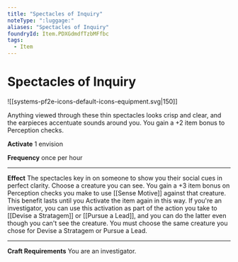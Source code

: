 ```yaml
---
title: "Spectacles of Inquiry"
noteType: ":luggage:"
aliases: "Spectacles of Inquiry"
foundryId: Item.PDXGdmdfTzbMFfbc
tags:
  - Item
---
```


# Spectacles of Inquiry
![[systems-pf2e-icons-default-icons-equipment.svg|150]]

Anything viewed through these thin spectacles looks crisp and clear, and the earpieces accentuate sounds around you. You gain a +2 item bonus to Perception checks.

**Activate** 1 envision

**Frequency** once per hour

* * *

**Effect** The spectacles key in on someone to show you their social cues in perfect clarity. Choose a creature you can see. You gain a +3 item bonus on Perception checks you make to use [[Sense Motive]] against that creature. This benefit lasts until you Activate the item again in this way. If you're an investigator, you can use this activation as part of the action you take to [[Devise a Stratagem]] or [[Pursue a Lead]], and you can do the latter even though you can't see the creature. You must choose the same creature you chose for Devise a Stratagem or Pursue a Lead.

* * *

**Craft Requirements** You are an investigator.
